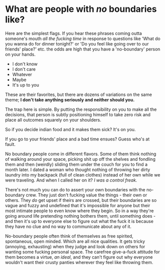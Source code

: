 
# What are people with *no* boundaries like?

Here are the simplest flags. If you hear these phrases coming outta someone's mouth *all the fucking time* in response to questions like 'What do you wanna do for dinner tonight?' or 'Do you feel like going over to our friends' place?' etc. the odds are high that you have a 'no-boundary' person on your hands.

* I don't know
* I don't care
* Whatever
* Maybe
* It's up to you

These are their favorites, but there are dozens of variations on the same theme; **I don't take anything seriously and neither should you.**

The trap here is simple. By putting the responsibility on you to make all the decisions, that person is subtly positioning himself to take zero risk and place all outcomes squarely on your shoulders.

So if you decide indian food and it makes them sick? It's on you.

If you go to your friends' place and a bad time ensues? Guess who's at fault.

No boundary people come in different flavors. Some of them think nothing of walking around your space, picking shit up off the shelves and fondling them and then (weirdly) sliding them under the couch for you to find a month later. I dated a woman who thought nothing of throwing her dirty laundry into my backpack (full of clean clothes) instead of her own while we were traveling. And when I called her on it? *I was a control freak.*

There's not much you can do to assert your own boundaries with the no-boundary crew. They just don't fucking value the things - their own or others. They *do* get upset if theirs are crossed, but their boundaries are so vague and fuzzy and undefined that it's impossible for anyone but their most intimate people to even know where they begin. So in a way they're going around life pretending nothing bothers them, until something does - and then it's up to everyone else to figure out what the fuck it is because they have no clue and no way to communicate about any of it.

No-boundary people often think of themselves as free spirited, spontaneous, open minded. Which are all nice qualities. It gets tricky (annoying, exhausting) when they judge and look down on others for wanting some fucking personal space. The carefree give-a-fuck attitude for them becomes a virtue, *an ideal*, and they can't figure out why everyone wouldn't want their crusty panties wherever they feel like throwing them.